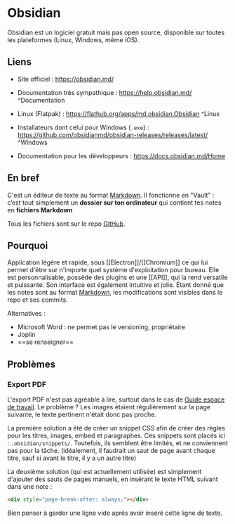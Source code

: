 # Obsidian 
Obsidian est un logiciel gratuit mais pas open source, disponible sur toutes les plateformes (Linux, Windows, même iOS). 

## Liens 
- Site officiel : https://obsidian.md/ 
- Documentation très sympathique : https://help.obsidian.md/ ^Documentation
- Linux (Flatpak) : https://flathub.org/apps/md.obsidian.Obsidian ^Linux
- Installateurs dont celui pour Windows (`.exe`) : https://github.com/obsidianmd/obsidian-releases/releases/latest/ ^Windows

- Documentation pour les développeurs : https://docs.obsidian.md/Home 

## En bref 
C'est un éditeur de texte au format [Markdown](docs/Guides/Markdown.md). 
Il fonctionne en "Vault" : c’est tout simplement un **dossier sur ton ordinateur** qui contient tes notes en **fichiers Markdown** 

Tous les fichiers sont sur le repo [GitHub](docs/Guides/GitHub.md). 

## Pourquoi 
Application légère et rapide, sous [[Electron]]/[[Chromium]] ce qui lui permet d'être sur n'importe quel système d'exploitation pour bureau. 
Elle est personnalisable, possède des plugins et une [[API]], qui la rend versatile et puissante. 
Son interface est également intuitive et jolie. 
Étant donné que les notes sont au format [Markdown](docs/Guides/Markdown.md), les modifications sont visibles dans le repo et ses commits. 

Alternatives : 
- Microsoft Word : ne permet pas le versioning, propriétaire 
- Joplin 
- ==se renseigner== 

## Problèmes 
### Export PDF 
L'export PDF n'est pas agréable à lire, surtout dans le cas de [Guide espace de travail](docs/Guides/Guide%20espace%20de%20travail.md). 
Le problème ? Les images étaient régulièrement sur la page suivante, le texte pertinent n'était donc pas proche. 

La première solution a été de créer un snippet CSS afin de créer des règles pour les titres, images, embed et paragraphes. Ces snippets sont placés ici : `.obsidian/snippets/`. Toutefois, ils semblent être limités, et ne conviennent pas pour la tâche. (idéalement, il faudrait un saut de page avant chaque titre, sauf si avant le titre, il y a un autre titre)

La deuxième solution (qui est actuellement utilisée) est simplement d'ajouter des sauts de pages manuels, en insérant le texte HTML suivant dans une note : 
```html
<div style="page-break-after: always;"></div>

```
Bien penser à garder une ligne vide après avoir inséré cette ligne de texte. 
